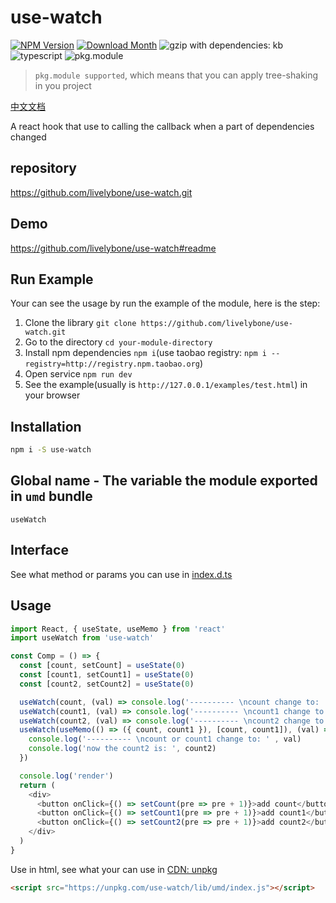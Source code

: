 # use-watch
[![NPM Version](http://img.shields.io/npm/v/use-watch.svg?style=flat-square)](https://www.npmjs.com/package/use-watch)
[![Download Month](http://img.shields.io/npm/dm/use-watch.svg?style=flat-square)](https://www.npmjs.com/package/use-watch)
![gzip with dependencies: kb](https://img.shields.io/badge/gzip--with--dependencies-kb-brightgreen.svg "gzip with dependencies: kb")
![typescript](https://img.shields.io/badge/typescript-supported-blue.svg "typescript")
![pkg.module](https://img.shields.io/badge/pkg.module-supported-blue.svg "pkg.module")

> `pkg.module supported`, which means that you can apply tree-shaking in you project

[中文文档](./README-CN.md)

A react hook that use to calling the callback when a part of dependencies changed

## repository
https://github.com/livelybone/use-watch.git

## Demo
https://github.com/livelybone/use-watch#readme

## Run Example
Your can see the usage by run the example of the module, here is the step:

1. Clone the library `git clone https://github.com/livelybone/use-watch.git`
2. Go to the directory `cd your-module-directory`
3. Install npm dependencies `npm i`(use taobao registry: `npm i --registry=http://registry.npm.taobao.org`)
4. Open service `npm run dev`
5. See the example(usually is `http://127.0.0.1/examples/test.html`) in your browser

## Installation
```bash
npm i -S use-watch
```

## Global name - The variable the module exported in `umd` bundle
`useWatch`

## Interface
See what method or params you can use in [index.d.ts](./index.d.ts)

## Usage
```typescript jsx
import React, { useState, useMemo } from 'react'
import useWatch from 'use-watch'

const Comp = () => {
  const [count, setCount] = useState(0)
  const [count1, setCount1] = useState(0)
  const [count2, setCount2] = useState(0)

  useWatch(count, (val) => console.log('---------- \ncount change to: ', val), { immediate: true })
  useWatch(count1, (val) => console.log('---------- \ncount1 change to: ', val))
  useWatch(count2, (val) => console.log('---------- \ncount2 change to: ', val))
  useWatch(useMemo(() => ({ count, count1 }), [count, count1]), (val) => {
    console.log('---------- \ncount or count1 change to: ' , val)
    console.log('now the count2 is: ', count2)
  })

  console.log('render')
  return (
    <div>
      <button onClick={() => setCount(pre => pre + 1)}>add count</button>
      <button onClick={() => setCount1(pre => pre + 1)}>add count1</button>
      <button onClick={() => setCount2(pre => pre + 1)}>add count2</button>
    </div>
  )
}
```

Use in html, see what your can use in [CDN: unpkg](https://unpkg.com/use-watch/lib/umd/)
```html
<script src="https://unpkg.com/use-watch/lib/umd/index.js"></script>
```
